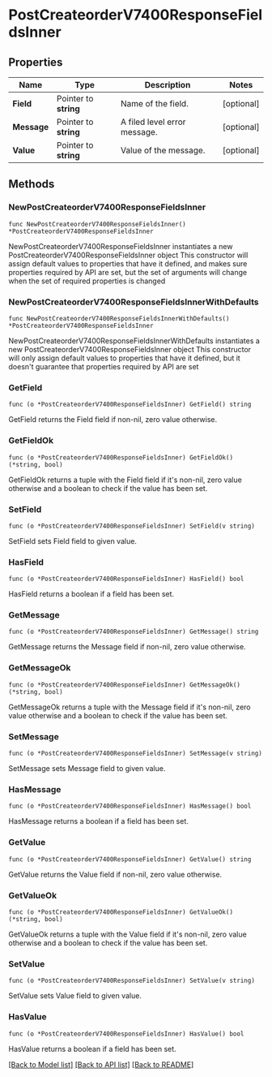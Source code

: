 # PostCreateorderV7400ResponseFieldsInner

## Properties

Name | Type | Description | Notes
------------ | ------------- | ------------- | -------------
**Field** | Pointer to **string** | Name of the field. | [optional] 
**Message** | Pointer to **string** | A filed level error message. | [optional] 
**Value** | Pointer to **string** | Value of the message. | [optional] 

## Methods

### NewPostCreateorderV7400ResponseFieldsInner

`func NewPostCreateorderV7400ResponseFieldsInner() *PostCreateorderV7400ResponseFieldsInner`

NewPostCreateorderV7400ResponseFieldsInner instantiates a new PostCreateorderV7400ResponseFieldsInner object
This constructor will assign default values to properties that have it defined,
and makes sure properties required by API are set, but the set of arguments
will change when the set of required properties is changed

### NewPostCreateorderV7400ResponseFieldsInnerWithDefaults

`func NewPostCreateorderV7400ResponseFieldsInnerWithDefaults() *PostCreateorderV7400ResponseFieldsInner`

NewPostCreateorderV7400ResponseFieldsInnerWithDefaults instantiates a new PostCreateorderV7400ResponseFieldsInner object
This constructor will only assign default values to properties that have it defined,
but it doesn't guarantee that properties required by API are set

### GetField

`func (o *PostCreateorderV7400ResponseFieldsInner) GetField() string`

GetField returns the Field field if non-nil, zero value otherwise.

### GetFieldOk

`func (o *PostCreateorderV7400ResponseFieldsInner) GetFieldOk() (*string, bool)`

GetFieldOk returns a tuple with the Field field if it's non-nil, zero value otherwise
and a boolean to check if the value has been set.

### SetField

`func (o *PostCreateorderV7400ResponseFieldsInner) SetField(v string)`

SetField sets Field field to given value.

### HasField

`func (o *PostCreateorderV7400ResponseFieldsInner) HasField() bool`

HasField returns a boolean if a field has been set.

### GetMessage

`func (o *PostCreateorderV7400ResponseFieldsInner) GetMessage() string`

GetMessage returns the Message field if non-nil, zero value otherwise.

### GetMessageOk

`func (o *PostCreateorderV7400ResponseFieldsInner) GetMessageOk() (*string, bool)`

GetMessageOk returns a tuple with the Message field if it's non-nil, zero value otherwise
and a boolean to check if the value has been set.

### SetMessage

`func (o *PostCreateorderV7400ResponseFieldsInner) SetMessage(v string)`

SetMessage sets Message field to given value.

### HasMessage

`func (o *PostCreateorderV7400ResponseFieldsInner) HasMessage() bool`

HasMessage returns a boolean if a field has been set.

### GetValue

`func (o *PostCreateorderV7400ResponseFieldsInner) GetValue() string`

GetValue returns the Value field if non-nil, zero value otherwise.

### GetValueOk

`func (o *PostCreateorderV7400ResponseFieldsInner) GetValueOk() (*string, bool)`

GetValueOk returns a tuple with the Value field if it's non-nil, zero value otherwise
and a boolean to check if the value has been set.

### SetValue

`func (o *PostCreateorderV7400ResponseFieldsInner) SetValue(v string)`

SetValue sets Value field to given value.

### HasValue

`func (o *PostCreateorderV7400ResponseFieldsInner) HasValue() bool`

HasValue returns a boolean if a field has been set.


[[Back to Model list]](../README.md#documentation-for-models) [[Back to API list]](../README.md#documentation-for-api-endpoints) [[Back to README]](../README.md)


